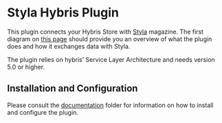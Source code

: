 # Styla Hybris Plugin

This plugin connects your Hybris Store with [Styla](http://www.styla.com/) magazine. The first diagram on [this page](https://styladocs.atlassian.net/wiki/spaces/CO/pages/9961481/Technical+Integration) should provide you an overview of what the plugin does and how it exchanges data with Styla. 

The plugin relies on hybris’ Service Layer Architecture and needs version 5.0 or higher.

## Installation and Configuration

Please consult the [documentation](https://github.com/styladev/pluginHybris/tree/master/documentation) folder for information on how to install and configure the plugin. 
